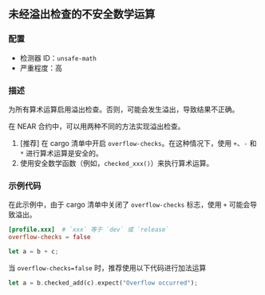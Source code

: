 
## 未经溢出检查的不安全数学运算

### 配置

* 检测器 ID：`unsafe-math`
* 严重程度：高

### 描述

为所有算术运算启用溢出检查。否则，可能会发生溢出，导致结果不正确。

在 NEAR 合约中，可以用两种不同的方法实现溢出检查。

1. \[推荐\] 在 cargo 清单中开启 `overflow-checks`。在这种情况下，使用 `+`、`-` 和 `*` 进行算术运算是安全的。
2. 使用安全数学函数（例如，`checked_xxx()`）来执行算术运算。

### 示例代码

在此示例中，由于 cargo 清单中关闭了 `overflow-checks` 标志，使用 `+` 可能会导致溢出。

```toml
[profile.xxx]  # `xxx` 等于 `dev` 或 `release`
overflow-checks = false
```

```rust
let a = b + c;
```

当 `overflow-checks=false` 时，推荐使用以下代码进行加法运算

```rust
let a = b.checked_add(c).expect("Overflow occurred");
```
